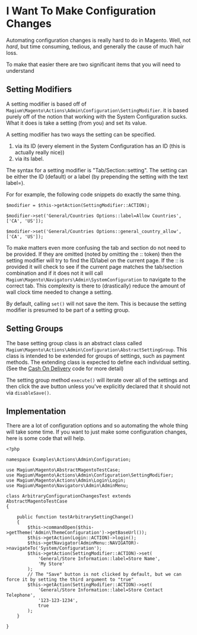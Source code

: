 # I Want To Make Configuration Changes

Automating configuration changes is really hard to do in Magento.  Well, not *hard*, but time consuming, tedious, and generally the cause of much hair loss.

To make that easier there are two significant items that you will need to understand

## Setting Modifiers

A setting modifier is based off of `Magium\Magento\Actions\Admin\Configuration\SettingModifier`.  it is based purely off of the notion that working with the System Configuration sucks.  What it does is take a setting (from you) and set its value.

A setting modifier has two ways the setting can be specified.

1. via its ID (every element in the System Configuration has an ID (this is actually really nice))
2. via its label.

The syntax for a setting modifier is "Tab/Section::setting".  The setting can be either the ID (default) or a label (by prepending the setting with the text label=).

For for example, the following code snippets do exactly the same thing.

```
$modifier = $this->getAction(SettingModifier::ACTION);

$modifier->set('General/Countries Options::label=Allow Countries', ['CA', 'US']);

$modifier->set('General/Countries Options::general_country_allow', ['CA', 'US']);
```

To make matters even more confusing the tab and section do not need to be provided.  If they are omitted (noted by omitting the :: token) then the setting modifier will try to find the ID/label on the current page.  If the :: is provided it will check to see if the current page matches the tab/section combination and if it does not it will call `Magium\Magento\Navigators\Admin\SystemConfiguration` to navigate to the correct tab.  This complexity is there to (drastically) reduce the amount of wall clock time needed to change a setting.

By default, calling `set()` will not save the item.  This is because the setting modifier is presumed to be part of a setting group.

## Setting Groups

The base setting group class is an abstract class called `Magium\Magento\Actions\Admin\Configuration\AbstractSettingGroup`.  This class is intended to be extended for groups of settings, such as payment methods.  The extending class is expected to define each individual setting.  (See the [Cash On Delivery](https://github.com/magium/MagiumMagento/blob/master/lib/Magento/Actions/Admin/Configuration/PaymentMethods/CashOnDelivery.php) code for more detail)

The setting group method `execute()` will iterate over all of the settings and then click the ave button unless you've explicitly declared that it should not via `disableSave()`.

## Implementation

There are a lot of configuration options and so automating the whole thing will take some time.  If you want to just make some configuration changes, here is some code that will help.

```
<?php

namespace Examples\Actions\Admin\Configuration;

use Magium\Magento\AbstractMagentoTestCase;
use Magium\Magento\Actions\Admin\Configuration\SettingModifier;
use Magium\Magento\Actions\Admin\Login\Login;
use Magium\Magento\Navigators\Admin\AdminMenu;

class ArbitraryConfigurationChangesTest extends AbstractMagentoTestCase
{

    public function testArbitrarySettingChange()
    {
        $this->commandOpen($this->getTheme('Admin\ThemeConfiguration')->getBaseUrl());
        $this->getAction(Login::ACTION)->login();
        $this->getNavigator(AdminMenu::NAVIGATOR)->navigateTo('System/Configuration');
        $this->getAction(SettingModifier::ACTION)->set(
            'General/Store Information::label=Store Name',
            'My Store'
        );
        // The "Save" button is not clicked by default, but we can force it by setting the third argument to "true"
        $this->getAction(SettingModifier::ACTION)->set(
            'General/Store Information::label=Store Contact Telephone',
            '123-123-1234',
            true
        );
    }

}
```